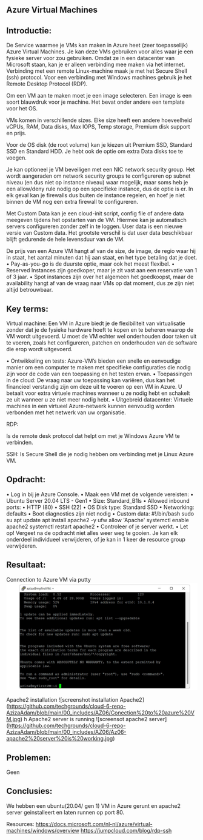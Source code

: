 ## Azure Virtual Machines
## Introductie:
De Service waarmee je VMs kan maken in Azure heet (zeer toepasselijk) Azure Virtual Machines. Je kan deze VMs gebruiken voor alles waar je een fysieke server voor zou gebruiken. Omdat ze in een datacenter van Microsoft staan, kan je er alleen verbinding mee maken via het internet. Verbinding met een remote Linux-machine maak je met het Secure Shell (ssh) protocol. Voor een verbinding met Windows machines gebruik je het Remote Desktop Protocol (RDP).

Om een VM aan te maken moet je een image selecteren. Een image is een soort blauwdruk voor je machine. Het bevat onder andere een template voor het OS.

VMs komen in verschillende sizes. Elke size heeft een andere hoeveelheid vCPUs, RAM, Data disks, Max IOPS, Temp storage, Premium disk support en prijs.

Voor de OS disk (de root volume) kan je kiezen uit Premium SSD, Standard SSD en Standard HDD. Je hebt ook de optie om extra Data disks toe te voegen.

Je kan optioneel je VM beveiligen met een NIC network security group. Het wordt aangeraden om network security groups te configureren op subnet niveau (en dus niet op instance niveau) waar mogelijk, maar soms heb je een allow/deny rule nodig op een specifieke instance, dus de optie is er. In elk geval kan je firewalls dus buiten de instance regelen, en hoef je niet binnen de VM nog een extra firewall te configureren.

Met Custom Data kan je een cloud-init script, config file of andere data meegeven tijdens het opstarten van de VM. Hiermee kan je automatisch servers configureren zonder zelf in te loggen.
User data is een nieuwe versie van Custom data. Het grootste verschil is dat user data beschikbaar blijft gedurende de hele levensduur van de VM.


De prijs van een Azure VM hangt af van de size, de image, de regio waar hij in staat, het aantal minuten dat hij aan staat, en het type betaling dat je doet.
•	Pay-as-you-go is de duurste optie, maar ook het meest flexibel.
•	Reserved Instances zijn goedkoper, maar je zit vast aan een reservatie van 1 of 3 jaar.
•	Spot instances zijn over het algemeen het goedkoopst, maar de availability hangt af van de vraag naar VMs op dat moment, dus ze zijn niet altijd betrouwbaar.

## Key terms:

Virtual machine:
 Een VM in Azure biedt je de flexibiliteit van virtualisatie zonder dat je de fysieke hardware hoeft te kopen en te beheren waarop de VM wordt uitgevoerd. U moet de VM echter wel onderhouden door taken uit te voeren, zoals het configureren, patchen en onderhouden van de software die erop wordt uitgevoerd. 


•	Ontwikkeling en tests: Azure-VM’s bieden een snelle en eenvoudige manier om een computer te maken met specifieke configuraties die nodig zijn voor de code van een toepassing en het testen ervan.
•	Toepassingen in de cloud: De vraag naar uw toepassing kan variëren, dus kan het financieel verstandig zijn om deze uit te voeren op een VM in Azure. U betaalt voor extra virtuele machines wanneer u ze nodig hebt en schakelt ze uit wanneer u ze niet meer nodig hebt.
•	Uitgebreid datacenter: Virtuele machines in een virtueel Azure-netwerk kunnen eenvoudig worden verbonden met het netwerk van uw organisatie.


RDP:

Is de remote desk protocol dat helpt om met je Windows Azure VM te verbinden.


SSH:
Is Secure Shell die je nodig hebben om verbinding met je Linux Azure VM.




## Opdracht:
•	Log in bij je Azure Console.
•	Maak een VM met de volgende vereisten:
•	Ubuntu Server 20.04 LTS - Gen1
•	Size: Standard_B1ls
•	Allowed inbound ports:
•	HTTP (80)
•	SSH (22)
•	OS Disk type: Standard SSD
•	Networking: defaults
•	Boot diagnostics zijn niet nodig
•	Custom data: 
	#!/bin/bash
sudo su
apt update
apt install apache2 -y
ufw allow 'Apache'
systemctl enable apache2
systemctl restart apache2
•	Controleer of je server werkt.
•	Let op! Vergeet na de opdracht niet alles weer weg te gooien. Je kan elk onderdeel individueel verwijderen, of je kan in 1 keer de resource group verwijderen.

## Resultaat:
Connection to Azure VM via putty
![screenshot Azure-VM](https://github.com/techgrounds/cloud-6-repo-AzizaAdam/blob/main/00_includes/AZ06/Conection%20to%20azure%20VM.jpg)

Apache2 installation
![screenshot installation Apache2] (https://github.com/techgrounds/cloud-6-repo-AzizaAdam/blob/main/00_includes/AZ06/Conection%20to%20azure%20VM.jpg)
h
Apache2 server is running
![screensot apache2 server] (https://github.com/techgrounds/cloud-6-repo-AzizaAdam/blob/main/00_includes/AZ06/Az06-apache2%20server%20is%20working.jpg)

## Problemen:
Geen


## Conclusies:
We hebben een ubuntu(20.04/ gen 1) VM in Azure gerunt en apache2 server geinstalleert en laten runnen op port 80.

Resources:
https://docs.microsoft.com/nl-nl/azure/virtual-machines/windows/overview
https://jumpcloud.com/blog/rdp-ssh


